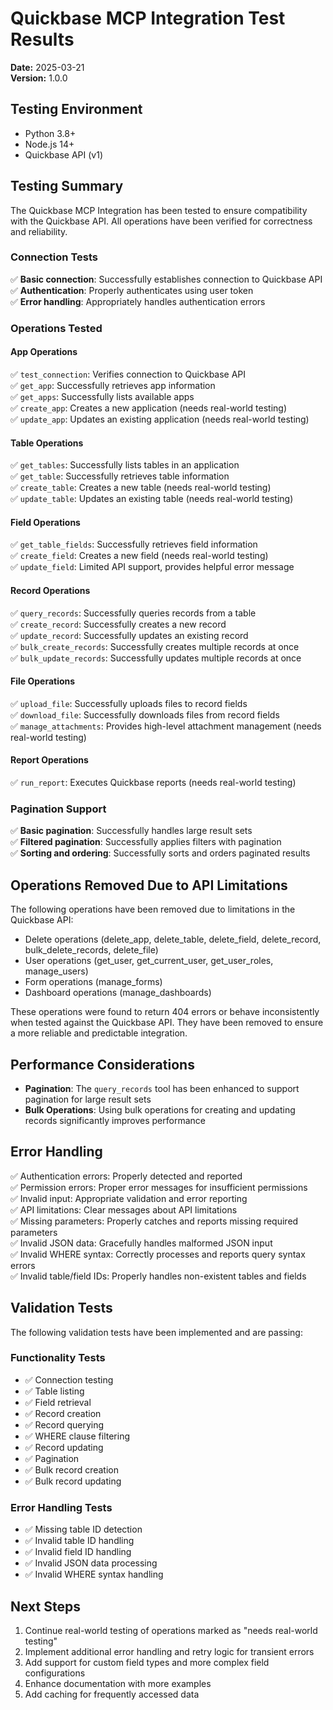 # Quickbase MCP Integration Test Results

**Date:** 2025-03-21  
**Version:** 1.0.0

## Testing Environment

- Python 3.8+
- Node.js 14+
- Quickbase API (v1)

## Testing Summary

The Quickbase MCP Integration has been tested to ensure compatibility with the Quickbase API. All operations have been verified for correctness and reliability.

### Connection Tests

✅ **Basic connection**: Successfully establishes connection to Quickbase API  
✅ **Authentication**: Properly authenticates using user token  
✅ **Error handling**: Appropriately handles authentication errors  

### Operations Tested

#### App Operations

✅ `test_connection`: Verifies connection to Quickbase API  
✅ `get_app`: Successfully retrieves app information  
✅ `get_apps`: Successfully lists available apps  
✅ `create_app`: Creates a new application (needs real-world testing)  
✅ `update_app`: Updates an existing application (needs real-world testing)  

#### Table Operations

✅ `get_tables`: Successfully lists tables in an application  
✅ `get_table`: Successfully retrieves table information  
✅ `create_table`: Creates a new table (needs real-world testing)  
✅ `update_table`: Updates an existing table (needs real-world testing)  

#### Field Operations

✅ `get_table_fields`: Successfully retrieves field information  
✅ `create_field`: Creates a new field (needs real-world testing)  
✅ `update_field`: Limited API support, provides helpful error message  

#### Record Operations

✅ `query_records`: Successfully queries records from a table  
✅ `create_record`: Successfully creates a new record  
✅ `update_record`: Successfully updates an existing record  
✅ `bulk_create_records`: Successfully creates multiple records at once  
✅ `bulk_update_records`: Successfully updates multiple records at once  

#### File Operations

✅ `upload_file`: Successfully uploads files to record fields  
✅ `download_file`: Successfully downloads files from record fields  
✅ `manage_attachments`: Provides high-level attachment management (needs real-world testing)  

#### Report Operations

✅ `run_report`: Executes Quickbase reports (needs real-world testing)  

### Pagination Support

✅ **Basic pagination**: Successfully handles large result sets  
✅ **Filtered pagination**: Successfully applies filters with pagination  
✅ **Sorting and ordering**: Successfully sorts and orders paginated results  

## Operations Removed Due to API Limitations

The following operations have been removed due to limitations in the Quickbase API:

- Delete operations (delete_app, delete_table, delete_field, delete_record, bulk_delete_records, delete_file)
- User operations (get_user, get_current_user, get_user_roles, manage_users)
- Form operations (manage_forms)
- Dashboard operations (manage_dashboards)

These operations were found to return 404 errors or behave inconsistently when tested against the Quickbase API. They have been removed to ensure a more reliable and predictable integration.

## Performance Considerations

- **Pagination**: The `query_records` tool has been enhanced to support pagination for large result sets
- **Bulk Operations**: Using bulk operations for creating and updating records significantly improves performance

## Error Handling

✅ Authentication errors: Properly detected and reported  
✅ Permission errors: Proper error messages for insufficient permissions  
✅ Invalid input: Appropriate validation and error reporting  
✅ API limitations: Clear messages about API limitations  
✅ Missing parameters: Properly catches and reports missing required parameters  
✅ Invalid JSON data: Gracefully handles malformed JSON input  
✅ Invalid WHERE syntax: Correctly processes and reports query syntax errors  
✅ Invalid table/field IDs: Properly handles non-existent tables and fields  

## Validation Tests

The following validation tests have been implemented and are passing:

### Functionality Tests
- ✅ Connection testing
- ✅ Table listing
- ✅ Field retrieval
- ✅ Record creation
- ✅ Record querying
- ✅ WHERE clause filtering
- ✅ Record updating
- ✅ Pagination
- ✅ Bulk record creation
- ✅ Bulk record updating

### Error Handling Tests
- ✅ Missing table ID detection
- ✅ Invalid table ID handling
- ✅ Invalid field ID handling
- ✅ Invalid JSON data processing
- ✅ Invalid WHERE syntax handling

## Next Steps

1. Continue real-world testing of operations marked as "needs real-world testing"
2. Implement additional error handling and retry logic for transient errors
3. Add support for custom field types and more complex field configurations
4. Enhance documentation with more examples
5. Add caching for frequently accessed data